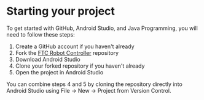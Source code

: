 # Starting your project

To get started with GitHub, Android Studio, and Java Programming, you will need to follow these steps:

1. Create a GitHub account if you haven't already
2. Fork the [FTC Robot Controller](https://github.com/FIRST-Tech-Challenge/FtcRobotController) repository
3. Download Android Studio
4. Clone your forked repository if you haven't already
5. Open the project in Android Studio

You can combine steps 4 and 5 by cloning the repository directly into Android Studio using File -> New -> Project from Version Control.
